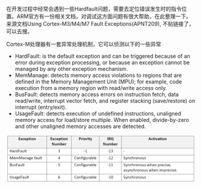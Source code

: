 在开发过程中经常会遇到一些Hardfault问题，需要去定位错误发生时的指令位置。ARM官方有一份相关文档，对调试这方面问题有很大帮助，在此整理一下。
来源文档Using Cortex-M3/M4/M7 Fault Exceptions(APNT209), 不贴链接了，可以去搜。

Cortex-M处理器有一套异常处理机制，它可以侦测以下的一些异常
* HardFault: is the default exception and can be triggered because of an error during exception processing, or because an exception cannot be managed by any other exception mechanism.
* MemManage: detects memory access violations to regions that are defined in the Memory Management Unit (MPU); for example, code execution from a memory region with read/write access only.
* BusFault: detects memory access errors on instruction fetch, data read/write, interrupt vector fetch, and register stacking (save/restore) on interrupt (entry/exit).
* UsageFault: detects execution of undefined instructions, unaligned memory access for load/store multiple. When enabled, divide-by-zero and other unaligned memory accesses are detected.

![Fault Priority](/Fault_Priority.PNG)
